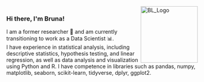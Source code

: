 
<img src="https://github.com/brunalos/brunalos/assets/27739711/ec178d09-2dbb-43f2-83e5-96b9065cdd4b" alt="BL_Logo" width="150" align="right">

### Hi there, I'm Bruna! 

I am a former researcher :dna: and am currently transitioning to work as a Data Scientist :bar_chart:. <br>
I have experience in statistical analysis, including descriptive statistics, hypothesis testing, and linear regression, as well as data analysis and visualization using Python and R.
I have competence in libraries such as pandas, numpy, matplotlib, seaborn, scikit-learn, tidyverse, dplyr, ggplot2.


